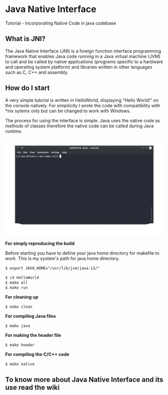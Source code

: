 # Java Native Interface
Tutorial - Incorporating Native Code in java codebase

## What is JNI?
The Java Native Interface (JNI) is a foreign function interface programming framework that enables Java code running in a Java virtual machine (JVM) to call and be called by native applications (programs specific to a hardware and operating system platform) and libraries written in other languages such as C, C++ and assembly. 

## How do I start
A very simple tutorial is written in HelloWorld, displaying "Hello World!" on the console natively.
For simpilicity I wrote the code with compatibility with \*nix sytems only but can be changed to work with Windows.

The process for using the interface is simple. Java uses the native code as methods of classes therefore the native code can be called during Java runtime.

![](animatedGIF.gif)

**For simply reproducing the build**

Before starting you have to define your java home directory for makefile to work.
This is my system's path for java home directory.

```shell
$ export JAVA_HOME="/usr/lib/jvm/java-13/"
```

```shell
$ cd HelloWorld
$ make all
$ make run
```


**For cleaning up**

```shell
$ make clean
```


**For compiling Java files**

```shell
$ make java
```

**For making the header file**
```shell
$ make header
```

**For compiling the C/C++ code**
```shell
$ make native
```

## To know more about Java Native Interface and its use read the wiki 
